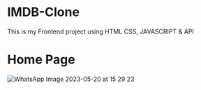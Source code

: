 # IMDB-Clone
This is my Frontend project using HTML CSS, JAVASCRIPT &amp; API


# Home Page
![WhatsApp Image 2023-05-20 at 15 29 23](https://github.com/Mohdhamidashraf/IMDB-Clone/assets/134134999/1c600cea-6571-4658-a319-783feaa72cff)
